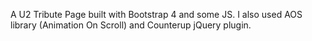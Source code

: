 A U2 Tribute Page built with Bootstrap 4 and some JS.
I also used AOS library (Animation On Scroll) and Counterup jQuery plugin.
